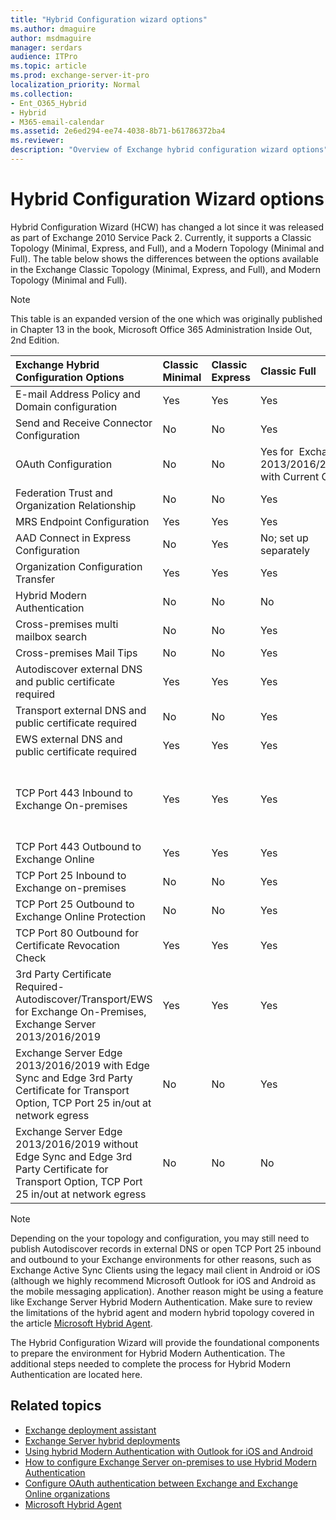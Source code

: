 ```yaml
---
title: "Hybrid Configuration wizard options"
ms.author: dmaguire
author: msdmaguire
manager: serdars
audience: ITPro
ms.topic: article
ms.prod: exchange-server-it-pro
localization_priority: Normal
ms.collection:
- Ent_O365_Hybrid
- Hybrid
- M365-email-calendar
ms.assetid: 2e6ed294-ee74-4038-8b71-b61786372ba4
ms.reviewer: 
description: "Overview of Exchange hybrid configuration wizard options"
---
```


# Hybrid Configuration Wizard options

Hybrid Configuration Wizard (HCW) has changed a lot since it was released as part of Exchange 2010 Service Pack 2. Currently, it supports a Classic Topology (Minimal, Express, and Full), and a Modern Topology (Minimal and Full). The table below shows the differences between the options available in the Exchange Classic Topology (Minimal, Express, and Full), and Modern Topology (Minimal and Full). 

> [!NOTE]
> This table is an expanded version of the one which was originally published in Chapter 13 in the book, Microsoft Office 365 Administration Inside Out, 2nd Edition.

|**Exchange Hybrid Configuration Options**|**Classic Minimal**|**Classic Express**|**Classic Full**|**Modern Minimal**|**Modern Full**|
|:-----|:-----|:-----|:-----|:-----|:-----|
|E-mail Address Policy and Domain configuration|Yes|Yes|Yes|Yes|Yes|
|Send and Receive Connector Configuration|No|No|Yes|No|Yes|
|OAuth Configuration   |No|No|Yes for  Exchange 2013/2016/2019 with Current CU|No|Yes for Exchange 2013/2016/2019 with Current CU|
|Federation Trust and Organization Relationship|No|No|Yes|No   |Yes  |
|MRS Endpoint Configuration|Yes|Yes|Yes|Yes|Yes|
|AAD Connect in Express Configuration|No|Yes|No; set up separately|No; set up separately|No; set up separately|
|Organization Configuration Transfer|Yes|Yes|Yes|Yes|Yes  |
|Hybrid Modern Authentication|No|No|No|No|No|
|Cross-premises multi mailbox search|No|No|Yes|No|No|
|Cross-premises Mail Tips|No|No|Yes|No|Yes|
|Autodiscover external DNS and public certificate required|Yes|Yes|Yes|Yes (see note after the table)|Yes (see note after the table)|
|Transport external DNS and public certificate required|No|No|Yes|No|Yes|
|EWS external DNS and public certificate required|Yes|Yes|Yes|No|No|
|TCP Port 443 Inbound to Exchange On-premises|Yes|Yes|Yes|Yes for Autodiscover if needed, No for Hybrid Agent|Yes for Autodiscover if needed, No for Hybrid Agent|
|TCP Port 443 Outbound to Exchange Online|Yes|Yes|Yes|Yes|Yes|
|TCP Port 25 Inbound to Exchange on-premises|No|No|Yes|No|Yes|
|TCP Port 25 Outbound to Exchange Online Protection|No|No|Yes|No|Yes|
|TCP Port 80 Outbound for Certificate Revocation Check|Yes|Yes|Yes|Yes|Yes|
|3rd Party Certificate Required- Autodiscover/Transport/EWS for Exchange On-Premises, Exchange Server 2013/2016/2019|Yes|Yes|Yes|Yes for Autodiscover if needed, No for Hybrid Agent|Yes for Autodiscover and Transport if needed, No for Hybrid Agent|
|Exchange Server Edge 2013/2016/2019 with Edge Sync and Edge 3rd Party Certificate for Transport Option, TCP Port 25 in/out at network egress|No|No|Yes|No|Yes|
|Exchange Server Edge 2013/2016/2019 without Edge Sync and Edge 3rd Party Certificate for Transport Option, TCP Port 25 in/out at network egress|No|No|No|No|No|

> [!NOTE]
> Depending on the your topology and configuration, you may still need to publish Autodiscover records in external DNS or open TCP Port 25 inbound and outbound to your Exchange environments for other reasons, such as Exchange Active Sync Clients using the legacy mail client in Android or iOS (although we highly recommend Microsoft Outlook for iOS and Android as the mobile messaging application). Another reason might be using a feature like Exchange Server Hybrid Modern Authentication. Make sure to review the limitations of the hybrid agent and modern hybrid topology covered in the article [Microsoft Hybrid Agent](hybrid-deployment/hybrid-agent.md).

The Hybrid Configuration Wizard will provide the foundational components to prepare the environment for Hybrid Modern Authentication. The additional steps needed to complete the process for Hybrid Modern Authentication are located here.

## Related topics
* [Exchange deployment assistant](https://docs.microsoft.com/exchange/exchange-deployment-assistant?view=exchserver-2019)
* [Exchange Server hybrid deployments](exchange-hybrid.md)
* [Using hybrid Modern Authentication with Outlook for iOS and Android](https://docs.microsoft.com/Exchange/clients/outlook-for-ios-and-android/use-hybrid-modern-auth?view=exchserver-2019)
* [How to configure Exchange Server on-premises to use Hybrid Modern Authentication](https://docs.microsoft.com/office365/enterprise/configure-exchange-server-for-hybrid-modern-authentication)
* [Configure OAuth authentication between Exchange and Exchange Online organizations](../ExchangeServer2013/configure-oauth-authentication-between-exchange-and-exchange-online-organizations-exchange-2013-help.md)
* [Microsoft Hybrid Agent](hybrid-deployment/hybrid-agent.md)


